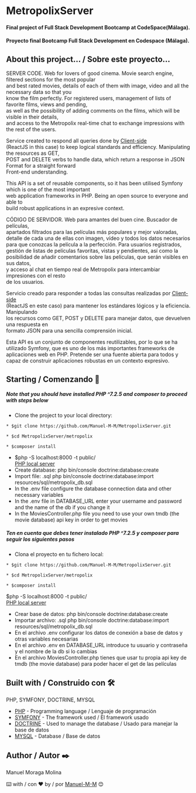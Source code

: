 # MetropolixServer


#### Final project of Full Stack Development Bootcamp at CodeSpace(Málaga).  
#### Proyecto final Bootcamp Full Stack Development en Codespace (Málaga).

## About this project... / Sobre este proyecto...


SERVER CODE. Web for lovers of good cinema. Movie search engine, filtered sections for the most popular  
and best rated movies, details of each of them with image, video and all the necessary data so that you  
know the film perfectly. For registered users, management of lists of favorite films, views and pending,  
as well as the possibility of adding comments on the films, which will be visible in their details,  
and access to the Metropolix real-time chat to exchange impressions with the rest of the users.  

Service created to respond all queries done by [Client-side](https://en.wikipedia.org/wiki/Client-side#:~:text=Client%2Dside%20refers%20to%20operations,relationship%20in%20a%20computer%20network.)  
(ReactJS in this case) to keep logical standards and efficiency. Manipulating the resources as GET,  
POST and DELETE verbs to handle data, which return a response in JSON Format for a straight forward  
Front-end understanding.

This API is a set of reusable components, so it has been utilised Symfony which is one of the most important  
web application frameworks in PHP. Being an open source to everyone and able to  
build robust applications in an expresive context.


CÓDIGO DE SERVIDOR. Web para amantes del buen cine. Buscador de películas,  
apartados filtrados para las películas más populares y mejor valoradas,  
detalle de cada una de ellas con imagen, vídeo y todos los datos necesarios  
para que conozcas la película a la perfección. Para usuarios registrados,  
gestión de listas de películas favoritas, vistas y pendientes, así como la  
posibilidad de añadir comentarios sobre las películas, que serán visibles en sus datos,  
y acceso al chat en tiempo real de Metropolix para intercambiar impresiones con el resto  
de los usuarios.

Servicio creado para responder a todas las consultas realizadas por [Client-side](https://en.wikipedia.org/wiki/Clientside#:~:text=Client%2Dside%20refers%20to%20operations,relationship%20in%20a%20computadora%20red.)  
(ReactJS en este caso) para mantener los estándares lógicos y la eficiencia. Manipulando  
los recursos como GET, POST y DELETE para manejar datos, que devuelven una respuesta en  
formato JSON para una sencilla comprensión inicial.

Esta API es un conjunto de componentes reutilizables, por lo que se ha utilizado Symfony, que es uno de los más importantes
frameworks de aplicaciones web en PHP. Pretende ser una fuente abierta para todos y capaz de
construir aplicaciones robustas en un contexto expresivo.

## Starting / Comenzando 🚀

##### Note that you should have installed PHP ^7.2.5 and composer to proceed with steps below
* Clone the project to your local directory:
```` 
* $git clone https://github.com/Manuel-M-M/MetropolixServer.git
````
````
* $cd MetropolixServer/metropolix  
````
````
* $composer install
````
* $php -S localhost:8000 -t public/  
[PHP local server](https://www.php.net/manual/en/features.commandline.webserver.php)   
* Create database: php bin/console doctrine:database:create 
* Import file: .sql php bin/console doctrine:database:import resources/sql/metropolix_db.sql
* In the .env file configure the database connection data and other necessary variables
* In the .env file in DATABASE_URL enter your username and password and the name of the db if you change it
* In the MoviesController.php file you need to use your own tmdb (the movie database) api key in order to get movies

##### Ten en cuenta que debes tener instalado PHP ^7.2.5 y composer para seguir los siguientes pasos
* Clona el proyecto en tu fichero local:
```` 
* $git clone https://github.com/Manuel-M-M/MetropolixServer.git
````
````
* $cd MetropolixServer/metropolix
````
```` 
* $composer install
````
$php -S localhost:8000 -t public/  
[PHP local server](https://www.php.net/manual/en/features.commandline.webserver.php)
* Crear base de datos: php bin/console doctrine:database:create 
* Importar archivo: .sql php bin/console doctrine:database:import resources/sql/metropolix_db.sql
* En el archivo .env configurar los datos de conexión a base de datos y otras variables necesarias
* En el archivo .env en DATABASE_URL introduce tu usuario y contraseña y el nombre de la db si lo cambias
* En el archivo MoviesController.php tienes que usar tu propia api key de tmdb (the movie database) para poder hacer el get de las películas

## Built with / Construido con 🛠️

PHP, SYMFONY, DOCTRINE, MYSQL

- [PHP](https://www.php.net/) - Programming language / Lenguaje de programación 
- [SYMFONY](https://symfony.com/) - The framework used / El framework usado
- [DOCTRINE](https://www.doctrine-project.org/) - Used to manage the database / Usado para manejar la base de datos
- [MYSQL](https://www.mysql.com/) - Database / Base de datos

## Author / Autor ✒️

 Manuel Moraga Molina

⌨️ with / con ❤️ by / por [Manuel-M-M](https://github.com/Manuel-M-M) 😊

